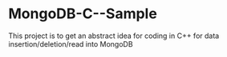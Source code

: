 # MongoDB-C--Sample
This project is to get an abstract idea for coding in C++ for data insertion/deletion/read into MongoDB
